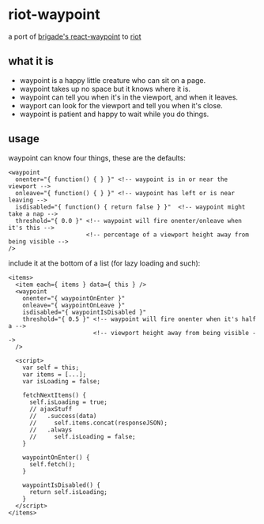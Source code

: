 # riot-waypoint

a port of [brigade's react-waypoint](https://github.com/brigade/react-waypoint) to [riot](https://muut.com/riotjs/)

## what it is
-  waypoint is a happy little creature who can sit on a page.
-  waypoint takes up no space but it knows where it is.
-  waypoint can tell you when it's in the viewport, and when it leaves.
-  wayport can look for the viewport and tell you when it's close.
-  waypoint is patient and happy to wait while you do things.

## usage

waypoint can know four things, these are the defaults:

```
<waypoint
  onenter="{ function() { } }" <!-- waypoint is in or near the viewport -->
  onleave="{ function() { } }" <!-- waypoint has left or is near leaving -->
  isdisabled="{ function() { return false } }"  <!-- waypoint might take a nap -->
  threshold="{ 0.0 }" <!-- waypoint will fire onenter/onleave when it's this -->
                      <!-- percentage of a viewport height away from being visible -->
/> 
```

include it at the bottom of a list (for lazy loading and such):

```
<items>
  <item each={ items } data={ this } />
  <waypoint
    onenter="{ waypointOnEnter }"
    onleave="{ waypointOnLeave }"
    isdisabled="{ waypointIsDisabled }"
    threshold="{ 0.5 }" <!-- waypoint will fire onenter when it's half a -->
                        <!-- viewport height away from being visible -->
  /> 

  <script>
    var self = this;
    var items = [...];
    var isLoading = false;

    fetchNextItems() {
      self.isLoading = true;
      // ajaxStuff
      //   .success(data)
      //     self.items.concat(responseJSON);
      //   .always
      //     self.isLoading = false;
    }

    waypointOnEnter() {
      self.fetch();
    }

    waypointIsDisabled() {
      return self.isLoading;
    }
  </script>
</items> 
```
